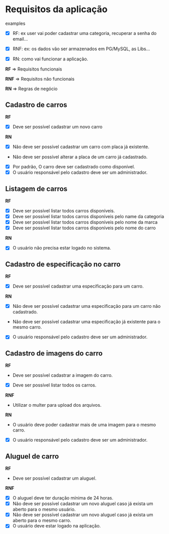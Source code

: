 # Requisitos da aplicação

examples

- [x] RF: ex user vai poder cadastrar uma categoria, recuperar a senha do email...

- [x] RNF: ex: os dados vão ser armazenados em PG/MySQL, as Libs...

- [x] RN: como vai funcionar a aplicação.

**RF** => Requisitos funcionais

**RNF** => Requisitos não funcionais

**RN** => Regras de negócio

## Cadastro de carros

**RF**

- [x] Deve ser possível cadastrar um novo carro

**RN**

- [x] Não deve ser possível cadastrar um carro com placa já existente.
- Não deve ser possível alterar a placa de um carro já cadastrado.
- [x] Por padrão, O carro deve ser cadastrado como disponível.
- [x] O usuário responsável pelo cadastro deve ser um administrador.

## Listagem de carros

**RF**

- [x] Deve ser possível listar todos carros disponíveis.
- [x] Deve ser possível listar todos carros disponíveis pelo name da categoria
- [x] Deve ser possível listar todos carros disponíveis pelo nome da marca
- [x] Deve ser possível listar todos carros disponíveis pelo nome do carro

**RN**

- [x] O usuário não precisa estar logado no sistema.

## Cadastro de especificação no carro

**RF**

- [x] Deve ser possível cadastrar uma especificação para um carro.

**RN**

- [x] Não deve ser possível cadastrar uma especificação para um carro não cadastrado.
- Não deve ser possível cadastrar uma especificação já existente para o mesmo carro.
- [x] O usuário responsável pelo cadastro deve ser um administrador.

## Cadastro de imagens do carro

**RF**

- Deve ser possível cadastrar a imagem do carro.
- [x] Deve ser possível listar todos os carros.

**RNF**

- Utilizar o multer para upload dos arquivos.

**RN**

- O usuário deve poder cadastrar mais de uma imagem para o mesmo carro.
- [x] O usuário responsável pelo cadastro deve ser um administrador.

## Aluguel de carro

**RF**

- Deve ser possível cadastrar um aluguel.

**RNF**

- [x] O aluguel deve ter duração mínima de 24 horas.
- [x] Não deve ser possível cadastrar um novo aluguel caso já exista um aberto para o mesmo usuário.
- [x] Não deve ser possível cadastrar um novo aluguel caso já exista um aberto para o mesmo carro.
- [x] O usuário deve estar logado na aplicação.
